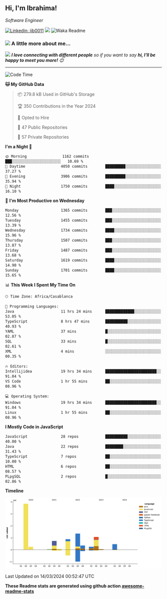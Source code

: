 <h2>Hi, I'm Ibrahima! </h2>
<p><em>Software Engineer 
</em></p>


[![Linkedin: iib0011](https://img.shields.io/badge/-iib0011-blue?style=flat-square&logo=Linkedin&logoColor=white&link=https://www.linkedin.com/in/iib0011/)](https://www.linkedin.com/in/iib0011/)
![](https://visitor-badge.glitch.me/badge?page_id=iib0011)
![Waka Readme](https://github.com/iib0011/iib0011/workflows/Waka%20Readme/badge.svg)


### <img src="https://media.giphy.com/media/VgCDAzcKvsR6OM0uWg/giphy.gif" width="50"> A little more about me...  


<img src="https://media.giphy.com/media/LnQjpWaON8nhr21vNW/giphy.gif" width="60"> <em><b>I love connecting with different people</b> so if you want to say <b>hi, I'll be happy to meet you more!</b> 😊</em>

---
<!--START_SECTION:waka-->
![Code Time](http://img.shields.io/badge/Code%20Time-3%2C105%20hrs%201%20min-blue)

**🐱 My GitHub Data** 

> 📦 279.8 kB Used in GitHub's Storage 
 > 
> 🏆 350 Contributions in the Year 2024
 > 
> 💼 Opted to Hire
 > 
> 📜 47 Public Repositories 
 > 
> 🔑 57 Private Repositories 
 > 
**I'm a Night 🦉** 

```text
🌞 Morning                1162 commits        ███░░░░░░░░░░░░░░░░░░░░░░   10.69 % 
🌆 Daytime                4050 commits        █████████░░░░░░░░░░░░░░░░   37.27 % 
🌃 Evening                3906 commits        █████████░░░░░░░░░░░░░░░░   35.94 % 
🌙 Night                  1750 commits        ████░░░░░░░░░░░░░░░░░░░░░   16.10 % 
```
📅 **I'm Most Productive on Wednesday** 

```text
Monday                   1365 commits        ███░░░░░░░░░░░░░░░░░░░░░░   12.56 % 
Tuesday                  1455 commits        ███░░░░░░░░░░░░░░░░░░░░░░   13.39 % 
Wednesday                1734 commits        ████░░░░░░░░░░░░░░░░░░░░░   15.96 % 
Thursday                 1507 commits        ███░░░░░░░░░░░░░░░░░░░░░░   13.87 % 
Friday                   1487 commits        ███░░░░░░░░░░░░░░░░░░░░░░   13.68 % 
Saturday                 1619 commits        ████░░░░░░░░░░░░░░░░░░░░░   14.90 % 
Sunday                   1701 commits        ████░░░░░░░░░░░░░░░░░░░░░   15.65 % 
```


📊 **This Week I Spent My Time On** 

```text
🕑︎ Time Zone: Africa/Casablanca

💬 Programming Languages: 
Java                     11 hrs 24 mins      █████████████░░░░░░░░░░░░   53.05 % 
TypeScript               8 hrs 47 mins       ██████████░░░░░░░░░░░░░░░   40.93 % 
YAML                     37 mins             █░░░░░░░░░░░░░░░░░░░░░░░░   02.87 % 
SQL                      33 mins             █░░░░░░░░░░░░░░░░░░░░░░░░   02.61 % 
XML                      4 mins              ░░░░░░░░░░░░░░░░░░░░░░░░░   00.35 % 

🔥 Editors: 
Intellijidea             19 hrs 34 mins      ███████████████████████░░   91.04 % 
VS Code                  1 hr 55 mins        ██░░░░░░░░░░░░░░░░░░░░░░░   08.96 % 

💻 Operating System: 
Windows                  19 hrs 34 mins      ███████████████████████░░   91.04 % 
Linux                    1 hr 55 mins        ██░░░░░░░░░░░░░░░░░░░░░░░   08.96 % 
```

**I Mostly Code in JavaScript** 

```text
JavaScript               28 repos            ██████████░░░░░░░░░░░░░░░   40.00 % 
Java                     22 repos            ████████░░░░░░░░░░░░░░░░░   31.43 % 
TypeScript               7 repos             ██░░░░░░░░░░░░░░░░░░░░░░░   10.00 % 
HTML                     6 repos             ██░░░░░░░░░░░░░░░░░░░░░░░   08.57 % 
PLpgSQL                  2 repos             █░░░░░░░░░░░░░░░░░░░░░░░░   02.86 % 
```



**Timeline**

![Lines of Code chart](https://raw.githubusercontent.com/iib0011/iib0011/master/assets/bar_graph.png)


 Last Updated on 14/03/2024 00:52:47 UTC
<!--END_SECTION:waka-->

**These Readme stats are generated using github action [awesome-readme-stats](https://github.com/iib0011/waka-readme-stats)**
